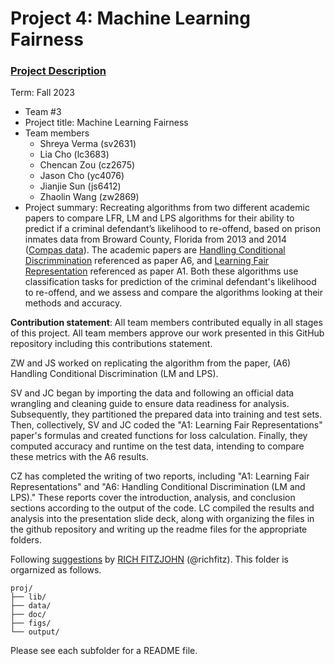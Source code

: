 # Project 4: Machine Learning Fairness

### [Project Description](doc/project4_desc.md)

Term: Fall 2023

+ Team #3
+ Project title: Machine Learning Fairness
+ Team members
	+ Shreya Verma (sv2631)
	+ Lia Cho (lc3683)
	+ Chencan Zou (cz2675)
	+ Jason Cho (yc4076)
	+ Jianjie Sun (js6412)
  	+ Zhaolin Wang (zw2869)
+ Project summary: Recreating algorithms from two different academic papers to compare LFR, LM and LPS algorithms for their ability to predict if a criminal defendant’s likelihood to re-offend, based on prison inmates data from Broward County, Florida from 2013 and 2014 ([Compas data](https://www.propublica.org/datastore/dataset/compas-recidivism-risk-score-data-and-analysis)). The academic papers are [Handling Conditional Discrimmination](https://ieeexplore.ieee.org/stamp/stamp.jsp?tp=&arnumber=6137304) referenced as paper A6, and [Learning Fair Representation](http://proceedings.mlr.press/v28/zemel13.html) referenced as paper A1. Both these algorithms use classification tasks for prediction of the criminal defendant's likelihood to re-offend, and we assess and compare the algorithms looking at their methods and accuracy. 
	
**Contribution statement**: All team members contributed equally in all stages of this project. All team members approve our work presented in this GitHub repository including this contributions statement. 

ZW and JS worked on replicating the algorithm from the paper, (A6) Handling Conditional Discrimination (LM and LPS).

SV and JC began by importing the data and following an official data wrangling and cleaning guide to ensure data readiness for analysis. Subsequently, they partitioned the prepared data into training and test sets. Then, collectively, SV and JC coded the "A1: Learning Fair Representations" paper's formulas and created functions for loss calculation. Finally, they computed accuracy and runtime on the test data, intending to compare these metrics with the A6 results.

CZ has completed the writing of two reports, including "A1: Learning Fair Representations" and "A6: Handling Conditional Discrimination (LM and LPS)." These reports cover the introduction, analysis, and conclusion sections according to the output of the code. LC compiled the results and analysis into the presentation slide deck, along with organizing the files in the github repository and writing up the readme files for the appropriate folders. 

Following [suggestions](http://nicercode.github.io/blog/2013-04-05-projects/) by [RICH FITZJOHN](http://nicercode.github.io/about/#Team) (@richfitz). This folder is orgarnized as follows.

```
proj/
├── lib/
├── data/
├── doc/
├── figs/
└── output/
```

Please see each subfolder for a README file.
